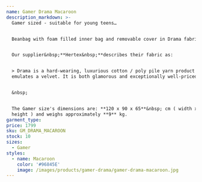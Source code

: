```yaml
---
name: Gamer Drama Macaroon
description_markdown: >-
  Gamer sized - suitable for young teens…


  Beanbag with foam filled inner bag and removable cover in Drama fabric.&nbsp;


  Our supplier&nbsp;**Hertex&nbsp;**describes their fabric as:


  > Drama is a hard-wearing, luxurious cotton / poly pile yarn product that
  emulates a velvet. It is both glamorous and exceptionally well-priced.


  &nbsp;


  The Gamer size's dimensions are: **120 x 90 x 65**&nbsp; cm ( width x depth x
  height ) and weighs approximately **9** kg.
garment_type:
price: 1799
sku: GM_DRAMA_MACAROON
stock: 10
sizes:
  - Gamer
styles:
  - name: Macaroon
    color: '#96845E'
    image: /images/products/gamer-drama/gamer-drama-macaroon.jpg
---
```

